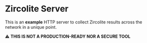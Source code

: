 # Zircolite Server

This is an **example** HTTP server to collect Zircolite results across the network in a unique point. 

:warning: **THIS IS NOT A PRODUCTION-READY NOR A SECURE TOOL**